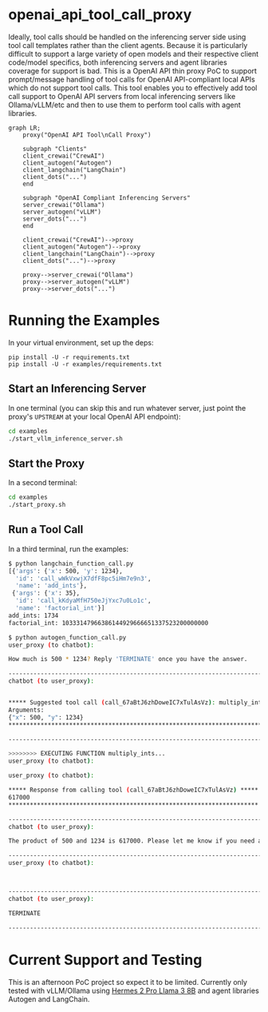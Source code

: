 # openai_api_tool_call_proxy
Ideally, tool calls should be handled on the inferencing server side using tool call templates rather than the client agents.  Because it is particularly difficult to support a large variety of open models and their respective client code/model specifics, both inferencing servers and agent libraries coverage for support is bad.  This is a OpenAI API thin proxy PoC to support prompt/message handling of tool calls for OpenAI API-compliant local APIs which do not support tool calls.  This tool enables you to effectively add tool call support to OpenAI API servers from local inferencing servers like Ollama/vLLM/etc and then to use them to perform tool calls with agent libraries.

```mermaid
graph LR;
    proxy("OpenAI API Tool\nCall Proxy")

    subgraph "Clients"
    client_crewai("CrewAI")
    client_autogen("Autogen")
    client_langchain("LangChain")
    client_dots("...")
    end

    subgraph "OpenAI Compliant Inferencing Servers"
    server_crewai("Ollama")
    server_autogen("vLLM")
    server_dots("...")
    end

    client_crewai("CrewAI")-->proxy
    client_autogen("Autogen")-->proxy
    client_langchain("LangChain")-->proxy
    client_dots("...")-->proxy

    proxy-->server_crewai("Ollama")
    proxy-->server_autogen("vLLM")
    proxy-->server_dots("...")
```

# Running the Examples
In your virtual environment, set up the deps:
```
pip install -U -r requirements.txt
pip install -U -r examples/requirements.txt
```

## Start an Inferencing Server
In one terminal (you can skip this and run whatever server, just point the proxy's `UPSTREAM` at your local OpenAI API endpoint):
```bash
cd examples
./start_vllm_inference_server.sh
```

## Start the Proxy
In a second terminal:
```bash
cd examples
./start_proxy.sh
```

## Run a Tool Call
In a third terminal, run the examples:
```bash
$ python langchain_function_call.py 
[{'args': {'x': 500, 'y': 1234},
  'id': 'call_wWkVxwjX7dfF8pc5iHm7e9n3',
  'name': 'add_ints'},
 {'args': {'x': 35},
  'id': 'call_kKdyaMfH750eJjYxc7u0Lo1c',
  'name': 'factorial_int'}]
add_ints: 1734
factorial_int: 10333147966386144929666651337523200000000
```


```bash
$ python autogen_function_call.py 
user_proxy (to chatbot):

How much is 500 * 1234? Reply 'TERMINATE' once you have the answer.

--------------------------------------------------------------------------------
chatbot (to user_proxy):


***** Suggested tool call (call_67aBtJ6zhDoweIC7xTulAsVz): multiply_ints *****
Arguments: 
{"x": 500, "y": 1234}
******************************************************************************

--------------------------------------------------------------------------------

>>>>>>>> EXECUTING FUNCTION multiply_ints...
user_proxy (to chatbot):

user_proxy (to chatbot):

***** Response from calling tool (call_67aBtJ6zhDoweIC7xTulAsVz) *****
617000
**********************************************************************

--------------------------------------------------------------------------------
chatbot (to user_proxy):

The product of 500 and 1234 is 617000. Please let me know if you need assistance with anything else.

--------------------------------------------------------------------------------
user_proxy (to chatbot):



--------------------------------------------------------------------------------
chatbot (to user_proxy):

TERMINATE

--------------------------------------------------------------------------------
```

# Current Support and Testing
This is an afternoon PoC project so expect it to be limited.  Currently only tested with vLLM/Ollama using [Hermes 2 Pro Llama 3 8B](https://huggingface.co/NousResearch/Hermes-2-Pro-Llama-3-8B) and agent libraries Autogen and LangChain.
